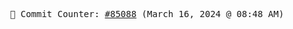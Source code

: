 <p align="center">
    <samp>
        📮 Commit Counter: <a href="https://github.com/Javascript-void0/Javascript-void0/commits/main">#85088</a> (March 16, 2024 @ 08:48 AM)
    </samp>
</p>